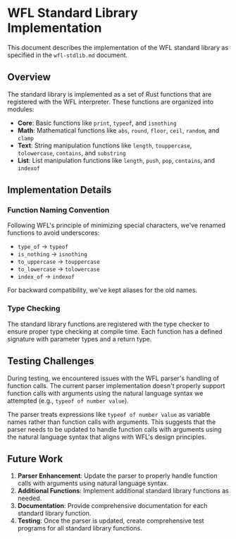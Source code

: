 # WFL Standard Library Implementation

This document describes the implementation of the WFL standard library as specified in the `wfl-stdlib.md` document.

## Overview

The standard library is implemented as a set of Rust functions that are registered with the WFL interpreter. These functions are organized into modules:

- **Core**: Basic functions like `print`, `typeof`, and `isnothing`
- **Math**: Mathematical functions like `abs`, `round`, `floor`, `ceil`, `random`, and `clamp`
- **Text**: String manipulation functions like `length`, `touppercase`, `tolowercase`, `contains`, and `substring`
- **List**: List manipulation functions like `length`, `push`, `pop`, `contains`, and `indexof`

## Implementation Details

### Function Naming Convention

Following WFL's principle of minimizing special characters, we've renamed functions to avoid underscores:

- `type_of` → `typeof`
- `is_nothing` → `isnothing`
- `to_uppercase` → `touppercase`
- `to_lowercase` → `tolowercase`
- `index_of` → `indexof`

For backward compatibility, we've kept aliases for the old names.

### Type Checking

The standard library functions are registered with the type checker to ensure proper type checking at compile time. Each function has a defined signature with parameter types and a return type.

## Testing Challenges

During testing, we encountered issues with the WFL parser's handling of function calls. The current parser implementation doesn't properly support function calls with arguments using the natural language syntax we attempted (e.g., `typeof of number value`).

The parser treats expressions like `typeof of number value` as variable names rather than function calls with arguments. This suggests that the parser needs to be updated to handle function calls with arguments using the natural language syntax that aligns with WFL's design principles.

## Future Work

1. **Parser Enhancement**: Update the parser to properly handle function calls with arguments using natural language syntax.
2. **Additional Functions**: Implement additional standard library functions as needed.
3. **Documentation**: Provide comprehensive documentation for each standard library function.
4. **Testing**: Once the parser is updated, create comprehensive test programs for all standard library functions.
